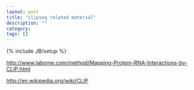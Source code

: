 ```yaml
---
layout: post
title: "clipseq related material"
description: ""
category: 
tags: []
---
```

{% include JB/setup %}

http://www.labome.com/method/Mapping-Protein-RNA-Interactions-by-CLIP.html

http://en.wikipedia.org/wiki/CLIP



